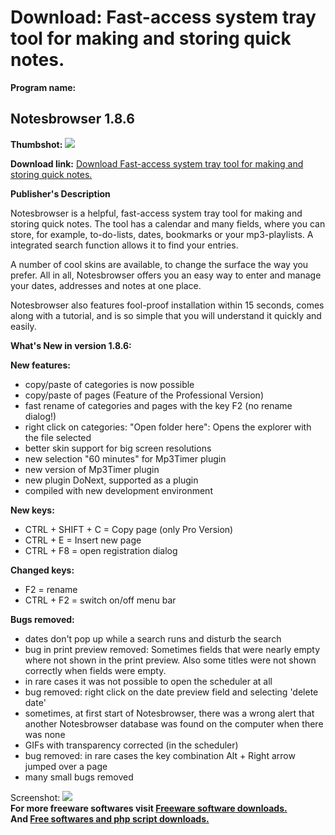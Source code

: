 # Download: Fast-access system tray tool for making and storing quick notes.

**Program name:**

## Notesbrowser 1.8.6

  
**Thumbshot:** ![](http://www.freewarefiles.com/screenshot/notesbrowser_md.gif)   
  
**Download link:** [Download Fast-access system tray tool for making and storing quick notes.](http://freesoftwares.boysofts.com/Notesbrowser_program_3975.html)  
  


**Publisher's Description**  
  


Notesbrowser is a helpful, fast-access system tray tool for making and storing quick notes. The tool has a calendar and many fields, where you can store, for example, to-do-lists, dates, bookmarks or your mp3-playlists. A integrated search function allows it to find your entries. 

A number of cool skins are available, to change the surface the way you prefer. All in all, Notesbrowser offers you an easy way to enter and manage your dates, addresses and notes at one place. 

Notesbrowser also features fool-proof installation within 15 seconds, comes along with a tutorial, and is so simple that you will understand it quickly and easily. 

**What's New in version 1.8.6:**

**New features:**

  * copy/paste of categories is now possible 
  * copy/paste of pages (Feature of the Professional Version) 
  * fast rename of categories and pages with the key F2 (no rename dialog!) 
  * right click on categories: "Open folder here": Opens the explorer with the file selected 
  * better skin support for big screen resolutions 
  * new selection "60 minutes" for Mp3Timer plugin 
  * new version of Mp3Timer plugin 
  * new plugin DoNext, supported as a plugin 
  * compiled with new development environment 

**New keys:**

  * CTRL + SHIFT + C = Copy page (only Pro Version) 
  * CTRL + E = Insert new page 
  * CTRL + F8 = open registration dialog 

**Changed keys:**

  * F2 = rename 
  * CTRL + F2 = switch on/off menu bar 

**Bugs removed:**

  * dates don't pop up while a search runs and disturb the search 
  * bug in print preview removed: Sometimes fields that were nearly empty where not shown in the print preview. Also some titles were not shown correctly when fields were empty. 
  * in rare cases it was not possible to open the scheduler at all 
  * bug removed: right click on the date preview field and selecting 'delete date' 
  * sometimes, at first start of Notesbrowser, there was a wrong alert that another Notesbrowser database was found on the computer when there was none 
  * GIFs with transparency corrected (in the scheduler) 
  * bug removed: in rare cases the key combination Alt + Right arrow jumped over a page 
  * many small bugs removed 

  
  
Screenshot: ![](http://www.freewarefiles.com/screenshot/notesbrowser.gif)   
**For more freeware softwares visit [Freeware software downloads.](http://freesoftwares.boysofts.com/)**   
**And [Free softwares and php script downloads.](http://www.boysofts.com/)**
